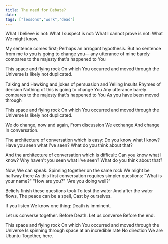 ```yaml
---
title: The need for Debate?
date: 
tags: ["lessons","work","dead"]
---
```


What I believe is not:
What I suspect is not:
What I cannot prove is not:
What We might know.

My sentence comes first;
Perhaps an arrogant hypothesis.
But no sentence from me to you
is going to change you—
any utterance of mine barely compares
to the majesty that's happened to
You

This space and flying rock
On which You occurred and moved through the Universe
Is likely not duplicated.

Talking
and Hawking
and jokes of persuasion
and Yelling
Insults
Rhymes of derision
Nothing of this
is going to change You
Any utterance barely compares
to the majesty that's happened to
You
As you have been moved through

This space and flying rock
On which You occurred and moved through the Universe
Is likely not duplicated.

We do change, now and again,
From discussion
We exchange
And change
In conversation.

The architecture of conversation
which is easy:
Do you know what I know?
Have you seen what I've seen?
What do you think about that?

And the architecture of conversation
which is difficult:
Can you know what I know?
Why haven't you seen what I've seen?
What do you think about that?

Now,
We can speak.
Spinning together on the same rock
We might be halfway there
As this first conversation requires simpler questions:
"What is your name?"
"How are you?"
"Are you doing well?"

Beliefs
finish these questions took
To test the water
And after the water flows,
The peace can be a spell,
Cast by ourselves.

If you          listen
We know one thing:
Death is imminent.

Let us converse together.
Before Death.
Let us converse
Before the end.

This space and flying rock
On which You occurred and moved through the Universe
Is spinning through space at an incredible rate
No direction
We are Ubuntu
Together, here.

